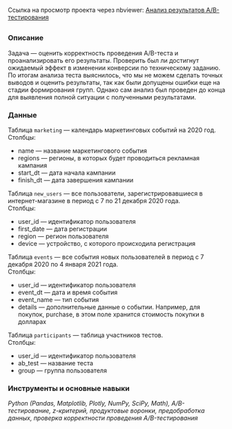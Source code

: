 Ссылка на просмотр проекта через nbviewer: [Анализ результатов A/B-тестирования](https://nbviewer.org/github/mariasaveleva/study-projects/blob/f1298f49ad67fdfc409059790aec72f2b265c6c6/AB-test%20%28second%20one%29/Анализ%20результатов%20AB-теста.ipynb)

##
### Описание
Задача — оценить корректность проведения A/B-теста и проанализировать его результаты. Проверить был ли достигнут ожидаемый эффект в изменении конверсии по техническому заданию.
По итогам анализа теста выяснилось, что мы не можем сделать точных выводов и оценить результаты, так как были допущены ошибки еще на стадии формирования групп. Однако сам анализ был проведен до конца для выявления полной ситуации с полученными результатами. 

### Данные
Таблица `marketing` — календарь маркетинговых событий на 2020 год.  
Столбцы:  
- name — название маркетингового события
- regions — регионы, в которых будет проводиться рекламная кампания
- start_dt — дата начала кампании
- finish_dt — дата завершения кампании  

Таблица `new_users` — все пользователи, зарегистрировавшиеся в интернет-магазине в период с 7 по 21 декабря 2020 года.  
Столбцы:  
- user_id — идентификатор пользователя
- first_date — дата регистрации
- region — регион пользователя
- device — устройство, с которого происходила регистрация  

Таблица `events` — все события новых пользователей в период с 7 декабря 2020 по 4 января 2021 года.  
Столбцы:  
- user_id — идентификатор пользователя 
- event_dt — дата и время события 
- event_name — тип события 
- details — дополнительные данные о событии. Например, для покупок, purchase, в этом поле хранится стоимость покупки в долларах  

Таблица `participants` — таблица участников тестов.  
Столбцы:  
- user_id — идентификатор пользователя
- ab_test — название теста
- group — группа пользователя
  
### Инструменты и основные навыки
*Python (Pandas, Matplotlib, Plotly, NumPy, SciPy, Math), A/B-тестирование, z-критерий, продуктовые воронки, предобработка данных, проверка корректности проведения A/B-тестирования*
